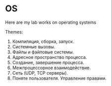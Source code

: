 # OS
Here are my lab works on operating systems

Themes:
1. Компиляция, сборка, запуск.
2. Системные вызовы.
3. Файлы и файловые системы.
4. Адресное пространство процесса.
5. Создание, завершение процесса.
6. Межпроцессорное взаимодействие.
7. Сеть (UDP, TCP серверы).
8. Поняте пользователя. Управление правами.
